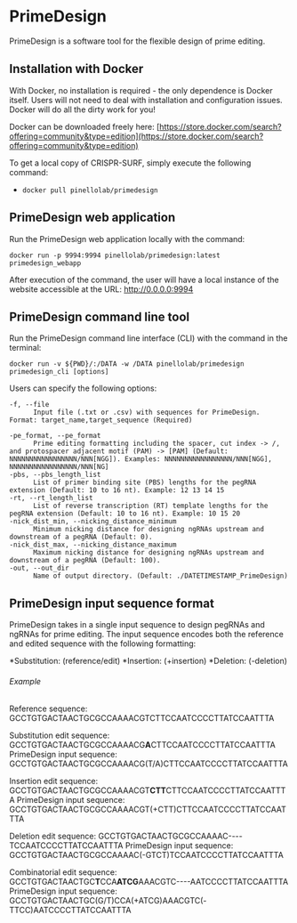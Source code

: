 # PrimeDesign

PrimeDesign is a software tool for the flexible design of prime editing.

## Installation with Docker

With Docker, no installation is required - the only dependence is Docker itself. Users will not need to deal with installation and configuration issues. Docker will do all the dirty work for you!

Docker can be downloaded freely here: [https://store.docker.com/search?offering=community&type=edition](https://store.docker.com/search?offering=community&type=edition)

To get a local copy of CRISPR-SURF, simply execute the following command:
* ```docker pull pinellolab/primedesign```

## PrimeDesign web application

Run the PrimeDesign web application locally with the command:

```
docker run -p 9994:9994 pinellolab/primedesign:latest primedesign_webapp
```
After execution of the command, the user will have a local instance of the website accessible at the URL: http://0.0.0.0:9994

## PrimeDesign command line tool

Run the PrimeDesign command line interface (CLI) with the command in the terminal:

```
docker run -v ${PWD}/:/DATA -w /DATA pinellolab/primedesign primedesign_cli [options]
```

Users can specify the following options:
```
-f, --file
      Input file (.txt or .csv) with sequences for PrimeDesign. Format: target_name,target_sequence (Required)

-pe_format, --pe_format
      Prime editing formatting including the spacer, cut index -> /, and protospacer adjacent motif (PAM) -> [PAM] (Default: NNNNNNNNNNNNNNNNN/NNN[NGG]). Examples: NNNNNNNNNNNNNNNNN/NNN[NGG], NNNNNNNNNNNNNNNNN/NNN[NG]
-pbs, --pbs_length_list
      List of primer binding site (PBS) lengths for the pegRNA extension (Default: 10 to 16 nt). Example: 12 13 14 15
-rt, --rt_length_list
      List of reverse transcription (RT) template lengths for the pegRNA extension (Default: 10 to 16 nt). Example: 10 15 20
-nick_dist_min, --nicking_distance_minimum
      Minimum nicking distance for designing ngRNAs upstream and downstream of a pegRNA (Default: 0).
-nick_dist_max, --nicking_distance_maximum
      Maximum nicking distance for designing ngRNAs upstream and downstream of a pegRNA (Default: 100).
-out, --out_dir
      Name of output directory. (Default: ./DATETIMESTAMP_PrimeDesign)
```
## PrimeDesign input sequence format

PrimeDesign takes in a single input sequence to design pegRNAs and ngRNAs for prime editing. The input sequence encodes both the reference and edited sequence with the following formatting:

*Substitution:     (reference/edit)
*Insertion:        (+insertion)
*Deletion:         (-deletion)

###### Example
Reference sequence:           GCCTGTGACTAACTGCGCCAAAACGTCTTCCAATCCCCTTATCCAATTTA

Substitution edit sequence:   GCCTGTGACTAACTGCGCCAAAACG**A**CTTCCAATCCCCTTATCCAATTTA
PrimeDesign input sequence:   GCCTGTGACTAACTGCGCCAAAACG(T/A)CTTCCAATCCCCTTATCCAATTTA

Insertion edit sequence:      GCCTGTGACTAACTGCGCCAAAACGT**CTT**CTTCCAATCCCCTTATCCAATTTA
PrimeDesign input sequence:   GCCTGTGACTAACTGCGCCAAAACGT(+CTT)CTTCCAATCCCCTTATCCAATTTA

Deletion edit sequence:       GCCTGTGACTAACTGCGCCAAAAC----TCCAATCCCCTTATCCAATTTA
PrimeDesign input sequence:   GCCTGTGACTAACTGCGCCAAAAC(-GTCT)TCCAATCCCCTTATCCAATTTA

Combinatorial edit sequence:  GCCTGTGACTAACTGC**T**CCA**ATCG**AAACGTC----AATCCCCTTATCCAATTTA
PrimeDesign input sequence:   GCCTGTGACTAACTGC(G/T)CCA(+ATCG)AAACGTC(-TTCC)AATCCCCTTATCCAATTTA
